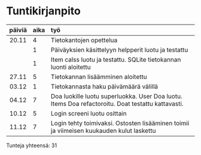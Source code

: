 # Tuntikirjanpito

| päiviä | aika | työ |
| :----: | :--- | :------- |
| 20.11  | 4 	| Tietokantojen opettelua |
|	 | 1	| Päiväyksien käsittelyyn helpperit luotu ja testattu|
|	 | 1	| Item calss luotu ja testattu. SQLite tietokannan luonti aloitettu|	
| 27.11  | 5	| Tietokannan lisäämminen aloitettu
| 03.12  | 1	| Tietokannasta haku päivämäärä välillä
| 04.12  | 7	| Doa luokille luotu superluokka. User Doa luotu. Items Doa refactoroitu. Doat testattu kattavasti. 
| 10.12  | 5	| Login screeni luotu osittain
| 11.12  | 7	| Login tehty toimivaksi. Ostosten lisääminen toimii ja viimeisen kuukauden kulut laskettu

Tunteja yhteensä: 31
